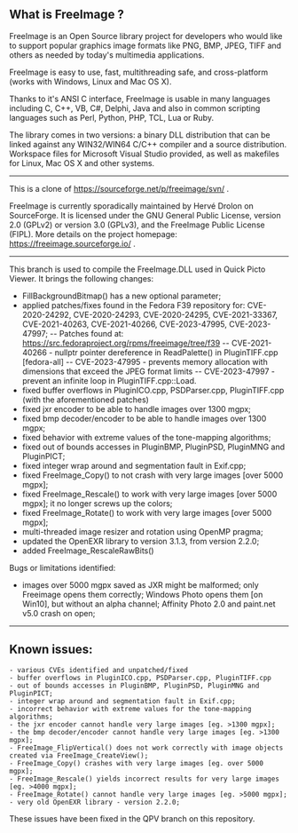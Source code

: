 What is FreeImage ?
-----------------------------------------------------------------------------
FreeImage is an Open Source library project for developers who would like to support popular graphics image formats like PNG, BMP, JPEG, TIFF and others as needed by today's multimedia applications.

FreeImage is easy to use, fast, multithreading safe, and cross-platform (works with Windows, Linux and Mac OS X).

Thanks to it's ANSI C interface, FreeImage is usable in many languages including C, C++, VB, C#, Delphi, Java and also in common scripting languages such as Perl, Python, PHP, TCL, Lua or Ruby.

The library comes in two versions: a binary DLL distribution that can be linked against any WIN32/WIN64 C/C++ compiler and a source distribution.
Workspace files for Microsoft Visual Studio provided, as well as makefiles for Linux, Mac OS X and other systems.

--------
This is a clone of https://sourceforge.net/p/freeimage/svn/ .

FreeImage is currently sporadically maintained by Hervé Drolon on SourceForge. It is licensed under the GNU General Public License, version 2.0 (GPLv2) or version 3.0 (GPLv3), and the FreeImage Public License (FIPL). More details on the project homepage: https://freeimage.sourceforge.io/ .

--------

This branch is used to compile the FreeImage.DLL used in Quick Picto Viewer. It brings the following changes:
- FillBackgroundBitmap() has a new optional parameter;
- applied patches/fixes found in the Fedora F39 repository for: CVE-2020-24292, CVE-2020-24293, CVE-2020-24295, CVE-2021-33367, CVE-2021-40263, CVE-2021-40266, CVE-2023-47995, CVE-2023-47997;
-- Patches found at: https://src.fedoraproject.org/rpms/freeimage/tree/f39
-- CVE-2021-40266 - nullptr pointer dereference in ReadPalette() in PluginTIFF.cpp [fedora-all]
-- CVE-2023-47995 - prevents memory allocation with dimensions that exceed the JPEG format limits
-- CVE-2023-47997 - prevent an infinite loop in PluginTIFF.cpp::Load. 
- fixed buffer overflows in PluginICO.cpp, PSDParser.cpp, PluginTIFF.cpp (with the aforementioned patches)
- fixed jxr encoder to be able to handle images over 1300 mgpx;
- fixed bmp decoder/encoder to be able to handle images over 1300 mgpx;
- fixed behavior with extreme values of the tone-mapping algorithms; 
- fixed out of bounds accesses in PluginBMP, PluginPSD, PluginMNG and PluginPICT;
- fixed integer wrap around and segmentation fault in Exif.cpp;
- fixed FreeImage_Copy() to not crash with very large images [over 5000 mgpx];
- fixed FreeImage_Rescale() to work with very large images [over 5000 mgpx]; it no longer screws up the colors;
- fixed FreeImage_Rotate() to work with very large images [over 5000 mgpx];
- multi-threaded image resizer and rotation using OpenMP pragma;
- updated the OpenEXR library to version 3.1.3, from version 2.2.0;
- added FreeImage_RescaleRawBits()

Bugs or limitations identified:
- images over 5000 mgpx saved as JXR might be malformed; only Freeimage opens them correctly; Windows Photo opens them [on Win10], but without an alpha channel; Affinity Photo 2.0 and paint.net v5.0 crash on open;

---------------------

Known issues:
-----------------------------------------------------------------------------

    - various CVEs identified and unpatched/fixed
    - buffer overflows in PluginICO.cpp, PSDParser.cpp, PluginTIFF.cpp
    - out of bounds accesses in PluginBMP, PluginPSD, PluginMNG and PluginPICT;
    - integer wrap around and segmentation fault in Exif.cpp;
    - incorrect behavior with extreme values for the tone-mapping algorithms;
    - the jxr encoder cannot handle very large images [eg. >1300 mgpx];
    - the bmp decoder/encoder cannot handle very large images [eg. >1300 mgpx];
    - FreeImage_FlipVertical() does not work correctly with image objects created via FreeImage_CreateView();
    - FreeImage_Copy() crashes with very large images [eg. over 5000 mgpx];
    - FreeImage_Rescale() yields incorrect results for very large images [eg. >4000 mgpx];
    - FreeImage_Rotate() cannot handle very large images [eg. >5000 mgpx];
    - very old OpenEXR library - version 2.2.0;

These issues have been fixed in the QPV branch on this repository.
